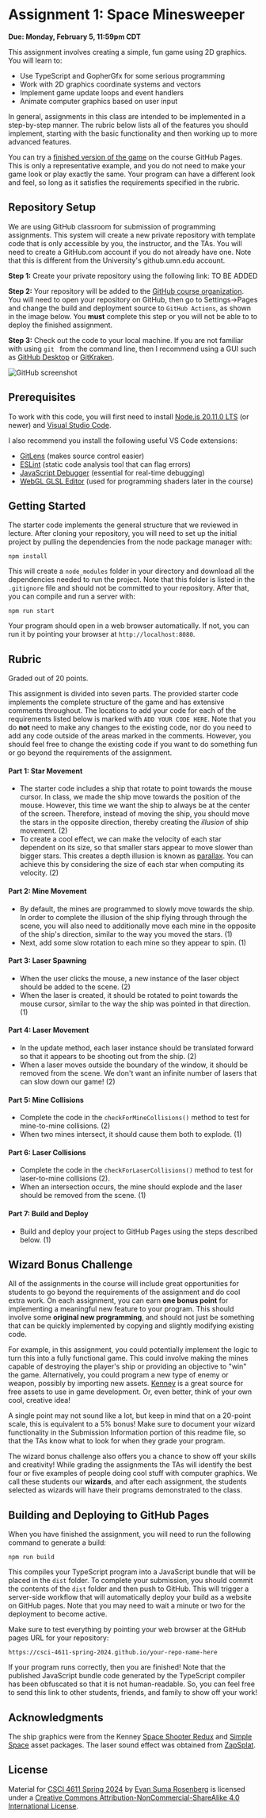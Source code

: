 # Assignment 1: Space Minesweeper

**Due: Monday, February 5, 11:59pm CDT**

This assignment involves creating a simple, fun game using 2D graphics. You will learn to:

- Use TypeScript and GopherGfx for some serious programming
- Work with 2D graphics coordinate systems and vectors
- Implement game update loops and event handlers
- Animate computer graphics based on user input

In general, assignments in this class are intended to be implemented in a step-by-step manner.  The rubric below lists all of the features you should implement, starting with the basic functionality and then working up to more advanced features.

You can try a [finished version of the game](https://csci-4611-spring-2024.github.io/Assignments/Assignment-1/dist) on the course GitHub Pages. This is only a representative example, and you do not need to make your game look or play exactly the same. Your program can have a different look and feel, so long as it satisfies the requirements specified in the rubric.

## Repository Setup

We are using GitHub classroom for submission of programming assignments.  This system will create a new private repository with template code that is only accessible by you, the instructor, and the TAs.  You will need to create a GitHub.com account if you do not already have one.  Note that this is different from the University's github.umn.edu account.

**Step 1:** Create your private repository using the following link: TO BE ADDED

**Step 2:** Your repository will be added to the [GitHub course organization](https://github.com/CSCI-4611-Spring-2024).  You will need to open your repository on GitHub, then go to Settings->Pages and change the build and deployment source to `GitHub Actions`, as shown in the image below.  You **must** complete this step or you will not be able to to deploy the finished assignment.

**Step 3:** Check out the code to your local machine. If you are not familiar with using `git ` from the command line, then I recommend using a GUI such as [GitHub Desktop](https://desktop.github.com/) or [GitKraken](https://www.gitkraken.com/). 



![GitHub screenshot](./images/github.jpg)



## Prerequisites

To work with this code, you will first need to install [Node.js 20.11.0 LTS](https://nodejs.org/en/) (or newer) and [Visual Studio Code](https://code.visualstudio.com/). 

I also recommend you install the following useful VS Code extensions:

- [GitLens](https://marketplace.visualstudio.com/items?itemName=eamodio.gitlens) (makes source control easier)
- [ESLint](https://marketplace.visualstudio.com/items?itemName=dbaeumer.vscode-eslint) (static code analysis tool that can flag errors)
- [JavaScript Debugger](https://marketplace.visualstudio.com/items?itemName=ms-vscode.js-debug-nightly) (essential for real-time debugging)
- [WebGL GLSL Editor](https://marketplace.visualstudio.com/items?itemName=raczzalan.webgl-glsl-editor) (used for programming shaders later in the course)

## Getting Started

The starter code implements the general structure that we reviewed in lecture.  After cloning your repository, you will need to set up the initial project by pulling the dependencies from the node package manager with:

```
npm install
```

This will create a `node_modules` folder in your directory and download all the dependencies needed to run the project.  Note that this folder is listed in the `.gitignore` file and should not be committed to your repository.  After that, you can compile and run a server with:

```
npm run start
```

Your program should open in a web browser automatically.  If not, you can run it by pointing your browser at `http://localhost:8080`.

## Rubric

Graded out of 20 points.

This assignment is divided into seven parts.  The provided starter code implements the complete structure of the game and has extensive comments throughout.  The locations to add your code for each of the requirements listed below is marked with `ADD YOUR CODE HERE`.  Note that you do **not** need to make any changes to the existing code, nor do you need to add any code outside of the areas marked in the comments.  However, you should feel free to change the existing code if you want to do something fun or go beyond the requirements of the assignment.

#### Part 1: Star Movement

- The starter code includes a ship that rotate to point towards the mouse cursor.  In class, we made the ship move towards the position of the mouse.  However, this time we want the ship to always be at the center of the screen.  Therefore, instead of moving the ship, you should move the stars in the opposite direction, thereby creating the *illusion* of ship movement. (2)
- To create a cool effect, we can make the velocity of each star dependent on its size, so that smaller stars appear to move slower than bigger stars.  This creates a depth illusion is known as [parallax](https://en.wikipedia.org/wiki/Parallax).  You can achieve this by considering the size of each star when computing its velocity. (2)

#### Part 2: Mine Movement

- By default, the mines are programmed to slowly move towards the ship.  In order to complete the illusion of the ship flying through through the scene, you will also need to additionally move each mine in the opposite of the ship's direction, similar to the way you moved the stars. (1)
- Next, add some slow rotation to each mine so they appear to spin. (1)

#### Part 3: Laser Spawning

- When the user clicks the mouse, a new instance of the laser object should be added to the scene. (2)
- When the laser is created, it should be rotated to point towards the mouse cursor, similar to the way the ship was pointed in that direction. (1)

#### Part 4: Laser Movement

- In the update method, each laser instance should be translated forward so that it appears to be shooting out from the ship. (2)
- When a laser moves outside the boundary of the window, it should be removed from the scene.  We don't want an infinite number of lasers that can slow down our game! (2)

#### Part 5: Mine Collisions

- Complete the code in the `checkForMineCollisions()` method to test for mine-to-mine collisions. (2)  
- When two mines intersect, it should cause them both to explode. (1)

#### Part 6: Laser Collisions

- Complete the code in the `checkForLaserCollisions()` method to test for laser-to-mine collisions (2). 
- When an intersection occurs, the mine should explode and the laser should be removed from the scene. (1)

#### Part 7: Build and Deploy

- Build and deploy your project to GitHub Pages using the steps described below. (1)

## Wizard Bonus Challenge

All of the assignments in the course will include great opportunities for students to go beyond the requirements of the assignment and do cool extra work. On each assignment, you can earn **one bonus point** for implementing a meaningful new feature to your program. This should involve some **original new programming**, and should not just be something that can be quickly implemented by copying and slightly modifying existing code.  

For example, in this assignment, you could potentially implement the logic to turn this into a fully functional game.  This could involve making the mines capable of destroying the player's ship or providing an objective to "win" the game.  Alternatively, you could program a new type of enemy or weapon, possibly by importing new assets.  [Kenney](https://www.kenney.nl/assets) is a great source for free assets to use in game development. Or, even better, think of your own cool, creative idea!

A single point may not sound like a lot, but keep in mind that on a 20-point scale, this is equivalent to a 5% bonus! Make sure to document your wizard functionality in the Submission Information portion of this readme file, so that the TAs know what to look for when they grade your program.

The wizard bonus challenge also offers you a chance to show off your skills and creativity!  While grading the assignments the TAs will identify the best four or five examples of people doing cool stuff with computer graphics. We call these students our **wizards**, and after each assignment, the students selected as wizards will have their programs demonstrated to the class.

## Building and Deploying to GitHub Pages

When you have finished the assignment, you will need to run the following command to generate a build:

```
npm run build
```

This compiles your TypeScript program into a JavaScript bundle that will be placed in the `dist` folder. To complete your submission, you should commit the contents of the `dist` folder and then push to GitHub. This will trigger a server-side workflow that will automatically deploy your build as a website on GitHub pages. Note that you may need to wait a minute or two for the deployment to become active.

Make sure to test everything by pointing your web browser at the GitHub pages URL for your repository:

```
https://csci-4611-spring-2024.github.io/your-repo-name-here
```

If your program runs correctly, then you are finished! Note that the published JavaScript bundle code generated by the TypeScript compiler has been obfuscated so that it is not human-readable. So, you can feel free to send this link to other students, friends, and family to show off your work!

## Acknowledgments

The ship graphics were from the Kenney [Space Shooter Redux](https://www.kenney.nl/assets/space-shooter-redux) and [Simple Space](https://www.kenney.nl/assets/simple-space) asset packages. The laser sound effect was obtained from [ZapSplat](https://www.zapsplat.com/).

## License

Material for [CSCI 4611 Spring 2024](https://github.com/CSCI-4611-Spring-2024/Syllabus) by [Evan Suma Rosenberg](https://illusioneering.umn.edu/) is licensed under a [Creative Commons Attribution-NonCommercial-ShareAlike 4.0 International License](http://creativecommons.org/licenses/by-nc-sa/4.0/).
